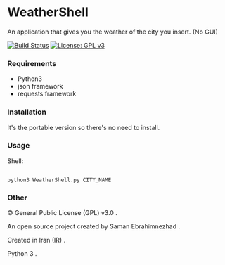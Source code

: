                                                              
# WeatherShell
An application that gives you the weather of the city you insert. (No GUI)

[![Build Status](https://img.shields.io/badge/build-passing-success)](https://samebison.ir)
[![License: GPL v3](https://img.shields.io/badge/license-GPL--3.0-informational)](https://www.gnu.org/licenses/gpl-3.0)

### Requirements

* Python3
* json framework
* requests framework

### Installation

It's the portable version so there's no need to install.

### Usage

Shell:

```shell

python3 WeatherShell.py CITY_NAME

```
### Other

🄯 General Public License (GPL) v3.0 .

An open source project created by Saman Ebrahimnezhad .

Created in Iran (IR) .

Python 3 .

